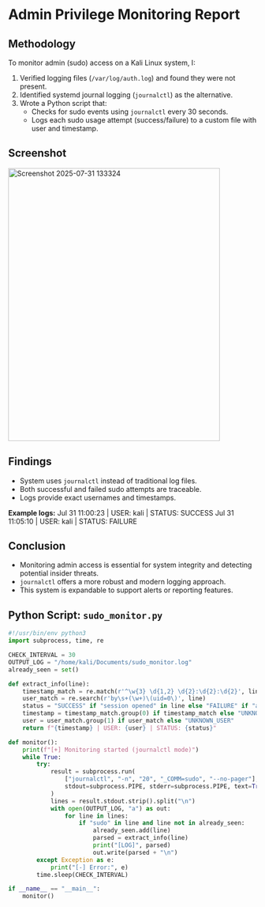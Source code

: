# Admin Privilege Monitoring Report

## Methodology
To monitor admin (sudo) access on a Kali Linux system, I:
1. Verified logging files (`/var/log/auth.log`) and found they were not present.
2. Identified systemd journal logging (`journalctl`) as the alternative.
3. Wrote a Python script that:
   - Checks for sudo events using `journalctl` every 30 seconds.
   - Logs each sudo usage attempt (success/failure) to a custom file with user and timestamp.

## Screenshot
<img width="429" height="552" alt="Screenshot 2025-07-31 133324" src="https://github.com/user-attachments/assets/3a32894b-5aac-4ef9-89e7-eb8b11bbb09b" />


## Findings
- System uses `journalctl` instead of traditional log files.
- Both successful and failed sudo attempts are traceable.
- Logs provide exact usernames and timestamps.

**Example logs:**
Jul 31 11:00:23 | USER: kali | STATUS: SUCCESS
Jul 31 11:05:10 | USER: kali | STATUS: FAILURE

## Conclusion
- Monitoring admin access is essential for system integrity and detecting potential insider threats.
- `journalctl` offers a more robust and modern logging approach.
- This system is expandable to support alerts or reporting features.

## Python Script: `sudo_monitor.py`
```python
#!/usr/bin/env python3
import subprocess, time, re

CHECK_INTERVAL = 30
OUTPUT_LOG = "/home/kali/Documents/sudo_monitor.log"
already_seen = set()

def extract_info(line):
    timestamp_match = re.match(r'^\w{3} \d{1,2} \d{2}:\d{2}:\d{2}', line)
    user_match = re.search(r'by\s+(\w+)\(uid=0\)', line)
    status = "SUCCESS" if "session opened" in line else "FAILURE" if "authentication failure" in line else "UNKNOWN"
    timestamp = timestamp_match.group(0) if timestamp_match else "UNKNOWN_TIME"
    user = user_match.group(1) if user_match else "UNKNOWN_USER"
    return f"{timestamp} | USER: {user} | STATUS: {status}"

def monitor():
    print(f"[+] Monitoring started (journalctl mode)")
    while True:
        try:
            result = subprocess.run(
                ["journalctl", "-n", "20", "_COMM=sudo", "--no-pager"],
                stdout=subprocess.PIPE, stderr=subprocess.PIPE, text=True
            )
            lines = result.stdout.strip().split("\n")
            with open(OUTPUT_LOG, "a") as out:
                for line in lines:
                    if "sudo" in line and line not in already_seen:
                        already_seen.add(line)
                        parsed = extract_info(line)
                        print("[LOG]", parsed)
                        out.write(parsed + "\n")
        except Exception as e:
            print("[-] Error:", e)
        time.sleep(CHECK_INTERVAL)

if __name__ == "__main__":
    monitor()





